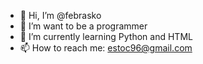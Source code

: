 - 👋 Hi, I’m @febrasko
- 👀 I’m want to be a programmer
- 🌱 I’m currently learning Python and HTML
- 📫 How to reach me: estoc96@gmail.com
